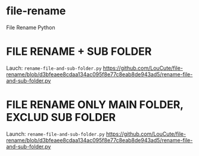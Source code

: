 # file-rename
File Rename Python

# FILE RENAME + SUB FOLDER
Lauch:
```rename-file-and-sub-folder.py```
https://github.com/LouCute/file-rename/blob/d3bfeaee8cdaa134ac095f8e77c8eab8de943ad5/rename-file-and-sub-folder.py

# FILE RENAME ONLY MAIN FOLDER, EXCLUD SUB FOLDER
Launch:
```rename-file-and-sub-folder.py```
https://github.com/LouCute/file-rename/blob/d3bfeaee8cdaa134ac095f8e77c8eab8de943ad5/rename-file-and-sub-folder.py
